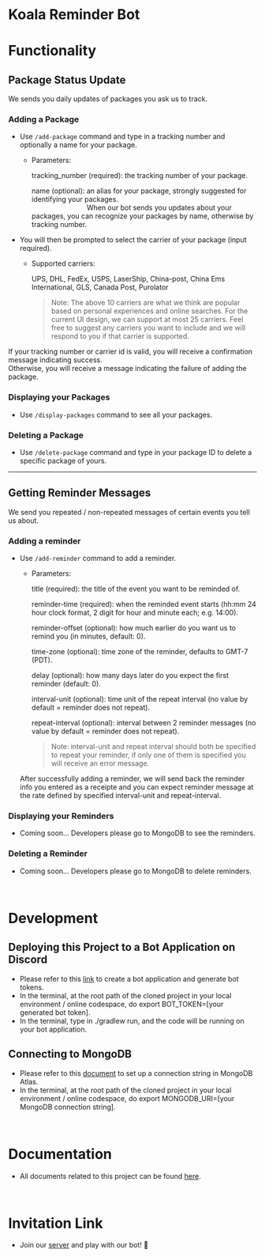 # __Koala Reminder Bot__

# Functionality

## Package Status Update
We sends you daily updates of packages you ask us to track.
### Adding a Package
- Use `/add-package` command and type in a tracking number and optionally a name for your package.
    - Parameters:

        tracking_number (required): the tracking number of your package.

        name (optional): an alias for your package, strongly suggested for identifying your packages. <br>
        &emsp; &emsp; &emsp; &emsp; &emsp; &emsp; &nbsp;When our bot sends you updates about your packages, you can recognize your packages by name, otherwise by tracking number.

- You will then be prompted to select the carrier of your package (input required).
    - Supported carriers:

        UPS, DHL, FedEx, USPS, LaserShip, China-post, China Ems International, GLS, Canada Post, Purolator

        > Note:
        The above 10 carriers are what we think are popular based on personal experiences and online searches.
        For the current UI design, we can support at most 25 carriers. Feel free to suggest any carriers you want to include and we will respond to you if that carrier is supported.

If your tracking number or carrier id is valid, you will receive a confirmation message indicating success. <br>
Otherwise, you will receive a message indicating the failure of adding the package.

### Displaying your Packages
- Use `/display-packages` command to see all your packages.

### Deleting a Package
- Use `/delete-package` command and type in your package ID to delete a specific package of yours.

---
## Getting Reminder Messages
We send you repeated / non-repeated messages of certain events you tell us about.
### Adding a reminder
- Use `/add-reminder` command to add a reminder.
    - Parameters:

        title (required): the title of the event you want to be reminded of.

        reminder-time (required): when the reminded event starts (hh:mm 24 hour clock format, 2 digit for hour and minute each; e.g. 14:00).

        reminder-offset (optional): how much earlier do you want us to remind you (in minutes, default: 0).

        time-zone (optional): time zone of the reminder, defaults to GMT-7 (PDT).

        delay (optional): how many days later do you expect the first reminder (default: 0).

        interval-unit (optional): time unit of the repeat interval (no value by default = reminder does not repeat).

        repeat-interval (optional): interval between 2 reminder messages (no value by default = reminder does not repeat).

        > Note:
        interval-unit and repeat interval should both be specified to repeat your reminder, if only one of them is specified you
        will receive an error message.

    After successfully adding a reminder, we will send back the reminder info you entered as a receipte and you can expect reminder message at the rate defined by specified interval-unit and repeat-interval.

### Displaying your Reminders
- Coming soon... Developers please go to MongoDB to see the reminders.

### Deleting a Reminder
- Coming soon... Developers please go to MongoDB to delete reminders.


<br>


# Development
## Deploying this Project to a Bot Application on Discord
- Please refer to this [link](https://www.xda-developers.com/how-to-create-discord-bot/) to create a bot application and generate bot tokens.
- In the terminal, at the root path of the cloned project in your local environment / online codespace, do export BOT_TOKEN=[your generated bot token].
- In the terminal, type in ./gradlew run, and the code will be running on your bot application.

## Connecting to MongoDB
- Please refer to this [document](https://docs.google.com/document/d/1VnlAC4TKOfoEuJhqoeGt6jn3dgVf3ulPvvVPQkEQnFE/) to set up a connection string in MongoDB Atlas.
- In the terminal, at the root path of the cloned project in your local environment / online codespace, do export MONGODB_URI=[your MongoDB connection string].

<br>

# Documentation
- All documents related to this project can be found [here](https://drive.google.com/drive/folders/1KwwUDZ7SErRCVsoH6g6h0l3_oXPF8htD).

<br>

# Invitation Link
- Join our [server](https://discord.com/api/oauth2/authorize?client_id=1079155253699686490&permissions=0&scope=bot) and play with our bot! 🥳
